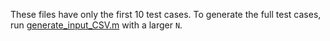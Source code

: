 These files have only the first 10 test cases. To generate the full test cases, run [generate_input_CSV.m](/matlab/timing_tests/generate_input_CSV.m) with a larger `N`.
